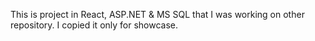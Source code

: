 This is project in React, ASP.NET & MS SQL that I was working on other repository. I copied it only for showcase.
